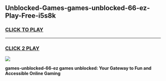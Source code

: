 
## Unblocked-Games-games-unblocked-66-ez-Play-Free-i5s8k
<h3>
<a href="https://premium76.site?title=games-unblocked-66-ez&ref=19M">CLICK TO PLAY</a></h3>
<hr>

<h3>
<a href="https://premium76.site?title=games-unblocked-66-ez&ref=19M">CLICK 2 PLAY</a>
  
</h3>

<a href="https://premium76.site?title=games-unblocked-66-ez&ref=19M"><img src="https://clearcache.store/games.png"></a>


**games-unblocked-66-ez games unblocked: Your Gateway to Fun and Accessible Online Gaming**
